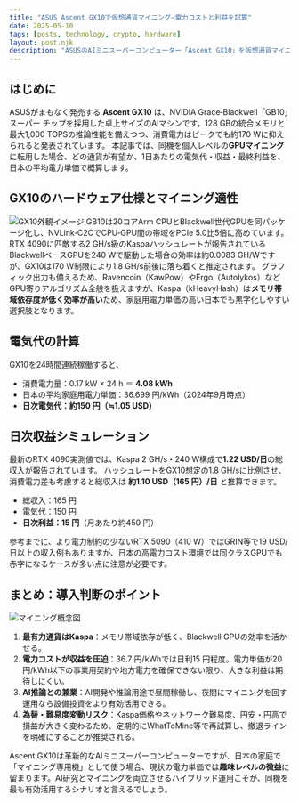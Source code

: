```yaml
---
title: "ASUS Ascent GX10で仮想通貨マイニング―電力コストと利益を試算"
date: 2025-05-10
tags: [posts, technology, crypto, hardware]
layout: post.njk
description: "ASUSのAIミニスーパーコンピューター「Ascent GX10」を仮想通貨マイニング用途に転用した場合の適性通貨、日次電気代、収入、利益を日本の電力単価で試算しました。"
---
```


## はじめに
ASUSがまもなく発売する **Ascent GX10** は、NVIDIA Grace‑Blackwell「GB10」スーパー チップを採用した卓上サイズのAIマシンです。128 GBの統合メモリと最大1,000 TOPSの推論性能を備えつつ、消費電力はピークでも約170 Wに抑えられると発表されています。
本記事では、同機を個人レベルの**GPUマイニング**に転用した場合、どの通貨が有望か、1日あたりの電気代・収益・最終利益を、日本の平均電力単価で概算します。

## GX10のハードウェア仕様とマイニング適性
![GX10外観イメージ](../img/gx10_front.jpg)
GB10は20コアArm CPUとBlackwell世代GPUを同パッケージ化し、NVLink‑C2CでCPU‑GPU間の帯域をPCIe 5.0比5倍に高めています。
RTX 4090に匹敵する2 GH/s級のKaspaハッシュレートが報告されているBlackwellベースGPUを240 Wで駆動した場合の効率は約0.0083 GH/Wですが、GX10は170 W制限により1.8 GH/s前後に落ち着くと推定されます。
グラフィック出力も備えるため、Ravencoin（KawPow）やErgo（Autolykos）などGPU寄りアルゴリズム全般を扱えますが、Kaspa（kHeavyHash）は**メモリ帯域依存度が低く効率が高い**ため、家庭用電力単価の高い日本でも黒字化しやすい選択肢となります。

## 電気代の計算
GX10を24時間連続稼働すると、
- 消費電力量：0.17 kW × 24 h ＝ **4.08 kWh**
- 日本の平均家庭用電力単価：36.699 円/kWh（2024年9月時点）
- **日次電気代：約150 円（≒1.05 USD）**

## 日次収益シミュレーション
最新のRTX 4090実測値では、Kaspa 2 GH/s・240 W構成で**1.22 USD/日**の総収入が報告されています。
ハッシュレートをGX10想定の1.8 GH/sに比例させ、消費電力差も考慮すると総収入は **約1.10 USD（165 円）/日** と推算できます。
- 総収入：165 円
- 電気代：150 円
- **日次利益：15 円**（月あたり約450 円）

参考までに、より電力制約の少ないRTX 5090（410 W）ではGRIN等で19 USD/日以上の収入例もありますが、日本の高電力コスト環境では同クラスGPUでも赤字になるケースが多い点に注意が必要です。

## まとめ：導入判断のポイント
![マイニング概念図](../img/mining_concept.jpg)
1. **最有力通貨はKaspa**：メモリ帯域依存が低く、Blackwell GPUの効率を活かせる。
2. **電力コストが収益を圧迫**：36.7 円/kWhでは日利15 円程度。電力単価が20 円/kWh以下の事業用契約や地方電力を確保できない限り、大きな利益は期待しにくい。
3. **AI推論との兼業**：AI開発や推論用途で昼間稼働し、夜間にマイニングを回す運用なら設備投資をより有効活用できる。
4. **為替・難易度変動リスク**：Kaspa価格やネットワーク難易度、円安・円高で損益が大きく変わるため、定期的にWhatToMine等で再試算し、撤退ラインを明確にすることが推奨される。

Ascent GX10は革新的なAIミニスーパーコンピューターですが、日本の家庭で「マイニング専用機」として使う場合、現状の電力単価では**趣味レベルの微益**に留まります。AI研究とマイニングを両立させるハイブリッド運用こそが、同機を最も有効活用するシナリオと言えるでしょう。
